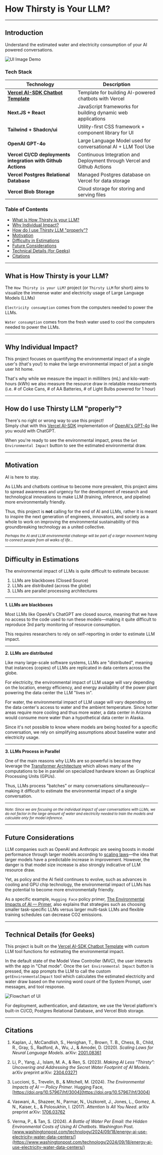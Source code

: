 # How Thirsty is Your LLM?
___
## Introduction
Understand the estimated water and electricity consumption of your AI powered conversations.

![UI Image Demo](public/images/DemoUI.png)

### Tech Stack

| **Technology**                                               | **Description**                                                         |
| ------------------------------------------------------------ | ----------------------------------------------------------------------- |
| [**Vercel AI-SDK Chatbot Template**](https://vercel.com/templates/next.js/nextjs-ai-chatbot)                           | Template for building AI-powered chatbots with Vercel                   |
| **Next.JS + React**                                          | JavaScript frameworks for building dynamic web applications             |
| **Tailwind + Shadcn/ui**                                     | Utility-first CSS framework + component library for UI                  |
| **OpenAI GPT-4o**                                            | Large Language Model used for conversational AI + LLM Tool Use          |
| **Vercel CI/CD deployments integration with Github Actions** | Continuous Integration and Deployment through Vercel and Github Actions |
| **Vercel Postgres Relational Database**                      | Managed Postgres database on Vercel for data storage                    |
| **Vercel Blob Storage**                                      | Cloud storage for storing and serving files                             |
### Table of Contents
- [What is How Thirsty is your LLM?](#what-is-how-thirsty-is-your-llm)
- [Why Individual Impact?](#why-individual-impact)
- [How do I use Thirsty LLM "properly"?](#how-do-i-use-thirsty-llm-properly)
- [Motivation](#motivation)
- [Difficulty in Estimations](#difficulty-in-estimations)
- [Future Considerations](#future-considerations)
- [Technical Details (for Geeks)](#technical-details-for-geeks)
- [Citations](#citations)

___
## What is How Thirsty is your LLM?
The `How Thirsty is your LLM?` project (or `Thirsty LLM` for short) aims to visualize the immense water and electricity usage of Large Language Models (LLMs)

`Electricity consumption` comes from the computers needed to power the LLMs.

`Water consumption` comes from the fresh water used to cool the computers needed to power the LLMs.
___
## Why Individual Impact?
This project focuses on quantifying the environmental impact of a single user's (that's you!) to make the large environmental impact of just a single user hit home.

That's why while we measure the impact in milliliters (mL) and kilo-watt-hours (kWh) we also measure the resource draw in relatable measurements (i.e. # of Coke Cans, # of AA Batteries, # of Light Bulbs powered for 1 hour)
___
## How do I use Thirsty LLM "properly"?
There's no right or wrong way to use this project!  
Simply chat with this [Vercel AI-SDK](https://vercel.com/templates/next.js/nextjs-ai-chatbot) implementation of [OpenAI's GPT-4o](https://openai.com/index/hello-gpt-4o/) like you would with ChatGPT.

When you're ready to see the environmental impact, press the `Get Environmental Impact` button to see the estimated environmental draw.
___
## Motivation
AI is here to stay.

As LLMs and chatbots continue to become more prevalent, this project aims to spread awareness and urgency for the development of research and technological innovations to make LLM (training, inference, and pipeline) more environmentally friendly.

Thus, this project is **not** calling for the end of AI and LLMs, rather it is meant to inspire the next generation of engineers, innovators, and society as a whole to work on improving the environmental sustainability of this groundbreaking technology as a united collective.

<small>*Perhaps the AI and LLM environmental challenge will be part of a larger movement helping to connect people from all walks of life...*</small>
___
## Difficulty in Estimations
The environmental impact of LLMs is quite difficult to estimate because:

1. LLMs are blackboxes (Closed Source)
2. LLMs are distributed (across the globe)
3. LLMs are parallel processing architectures

---

**1. LLMs are blackboxes**

Most LLMs like OpenAI's ChatGPT are closed source, meaning that we have no access to the code used to run these models—making it quite difficult to reproduce 3rd party monitoring of resource consumption.

This requires researchers to rely on self-reporting in order to estimate LLM impact.

---

**2. LLMs are distributed**

Like many large-scale software systems, LLMs are "distributed", meaning that instances (copies) of LLMs are replicated in data centers across the globe.

For electricity, the environmental impact of LLM usage will vary depending on the location, energy efficiency, and energy availability of the power plant powering the data center the LLM "lives in".

For water, the environmental impact of LLM usage will vary depending on the data center's access to water and the ambient temperature. Since hotter areas require more cooling and thus more water, a data center in Arizona would consume more water than a hypothetical data center in Alaska.

Since it's not possible to know where models are being hosted for a specific conversation, we rely on simplifying assumptions about baseline water and electricity usage.

---

**3. LLMs Process in Parallel**

One of the main reasons why LLMs are so powerful is because they leverage the [Transformer Architecture](https://arxiv.org/abs/1706.03762) which allows many of the computations to be in parallel on specialized hardware known as Graphical Processing Units (GPUs).

Thus, LLMs process "batches" or many conversations simultaneously—making it difficult to estimate the environmental impact of a single conversation.

---

<small>*Note: Since we are focusing on the individual impact of user conversations with LLMs, we do not factor in the large amount of water and electricity needed to train the models and calculate only for model inference.*</small>
___
## Future Considerations
LLM companies such as OpenAI and Anthropic are seeing boosts in model performance through larger models according to [scaling laws](https://arxiv.org/abs/2001.08361)—the idea that larger models have a predictable increase in improvement. However, the danger is that model size increase is also strongly indicative of LLM resource draw.

Yet, as policy and the AI field continues to evolve, such as advances in cooling and GPU chip technology, the environmental impact of LLMs has the potential to become more environmentally friendly.

As a specific example, `Hugging Face` policy primer, [The Environmental Impacts of AI — Primer](https://doi.org/10.57967/hf/3004), also explains that strategies such as choosing smaller task-specific LLMs versus larger multi-task LLMs and flexible training schedules can decrease CO2 emissions.
___
## Technical Details (for Geeks)
This project is built on the [Vercel AI-SDK Chatbot Template](https://vercel.com/templates/next.js/nextjs-ai-chatbot) with custom LLM tool functions for estimating the environmental impact.

In the default state of the Model View Controller (MVC), the user interacts with the app in "Chat mode". Once the `Get Environmental Impact` button is pressed, the app prompts the LLM to call the custom `getEnvironmentalImpact` tool which calculates the estimated electricity and water draw based on the running word count of the System Prompt, user messages, and tool response.

![Flowchart of UI](public/images/UI_Flowchart.png)

For deployment, authentication, and datastore, we use the Vercel platform's built-in CI/CD, Postgres Relational Database, and Vercel Blob storage.
___
## Citations
1. Kaplan, J., McCandlish, S., Henighan, T., Brown, T. B., Chess, B., Child, R., Gray, S., Radford, A., Wu, J., & Amodei, D. (2020). *Scaling Laws for Neural Language Models*. arXiv: [2001.08361](https://arxiv.org/abs/2001.08361)

2. Li, P., Yang, J., Islam, M. A., & Ren, S. (2023). *Making AI Less “Thirsty”: Uncovering and Addressing the Secret Water Footprint of AI Models*. arXiv preprint arXiv: [2304.03271](https://arxiv.org/abs/2304.03271)

3. Luccioni, S., Trevelin, B., & Mitchell, M. (2024). *The Environmental Impacts of AI — Policy Primer*. Hugging Face, [https://doi.org/10.57967/hf/3004](https://doi.org/10.57967/hf/3004)

4. Vaswani, A., Shazeer, N., Parmar, N., Uszkoreit, J., Jones, L., Gomez, A. N., Kaiser, Ł., & Polosukhin, I. (2017). *Attention Is All You Need*. arXiv preprint arXiv: [1706.03762](https://arxiv.org/abs/1706.03762)

5. Verma, P., & Tan, S. (2024). *A Bottle of Water Per Email: the Hidden Environmental Costs of Using AI Chatbots*. Washington Post. [www.washingtonpost.com/technology/2024/09/18/energy-ai-use-electricity-water-data-centers/](https://www.washingtonpost.com/technology/2024/09/18/energy-ai-use-electricity-water-data-centers/)

